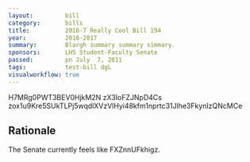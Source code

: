 ```yaml
---
layout:         bill
category:       bills
title:          2016-7 Really Cool Bill 194
year:           2016-2017
summary:        Blargh summary summary simmary.
sponsors:       LHS Student-Faculty Senate
passed:         pn July  7, 2011
tags:           test-bill dgL
visualworkflow: true
---
```



H7MRg0PWT3BEV0HjkM2N zX3IoFZJNpD4Cs zox1u9Kre5SUkTLPj5wqdlXVzVlHyi48kfm1nprtc31Jlhe3FkynIzQNcMCe 




Rationale
---------
The Senate currently feels like FXZnnUFkhigz.

